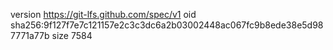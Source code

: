 version https://git-lfs.github.com/spec/v1
oid sha256:9f127f7e7c121157e2c3c3dc6a2b03002448ac067fc9b8ede38e5d987771a77b
size 7584
